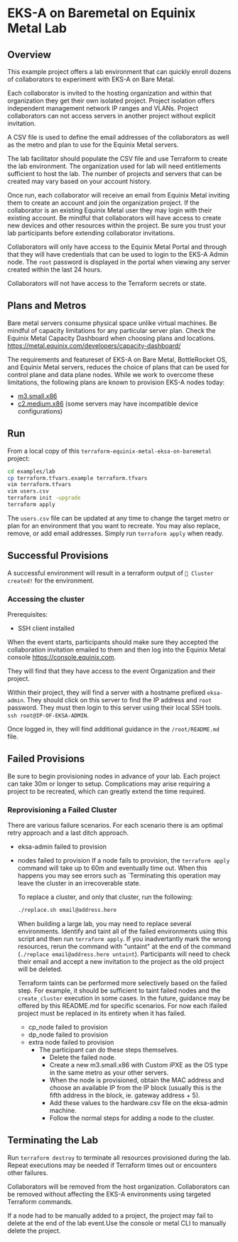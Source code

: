 # EKS-A on Baremetal on Equinix Metal Lab

## Overview

This example project offers a lab environment that can quickly enroll dozens of collaborators to experiment with EKS-A on Bare Metal.

Each collaborator is invited to the hosting organization and within that organization they get their own isolated project.
Project isolation offers independent management network IP ranges and VLANs. Project collaborators can not access servers in another project without explicit invitation.

A CSV file is used to define the email addresses of the collaborators as well as the metro and plan to use for the Equinix Metal servers.

The lab facilitator should populate the CSV file and use Terraform to create the lab environment. The organization used for lab will need entitlements sufficient to host the lab. The number of projects and servers that can be created may vary based on your account history.

Once run, each collaborator will receive an email from Equinix Metal inviting them to create an account and join the organization project. If the collaborator is an existing Equinix Metal user they may login with their existing account. Be mindful that collaborators will have access to create new devices and other resources within the project. Be sure you trust your lab participants before extending collaborator invitations.

Collaborators will only have access to the Equinix Metal Portal and through that they will have credentials that can be used to login to the EKS-A Admin node. The `root` password is displayed in the portal when viewing any server created within the last 24 hours.

Collaborators will not have access to the Terraform secrets or state.

## Plans and Metros

Bare metal servers consume physical space unlike virtual machines. Be mindful of capacity limitations for any particular server plan.
Check the Equinix Metal Capacity Dashboard when choosing plans and locations. <https://metal.equinix.com/developers/capacity-dashboard/>

The requirements and featureset of EKS-A on Bare Metal, BottleRocket OS, and Equinix Metal servers, reduces the choice of plans that can be used for control plane and data plane nodes. While we work to overcome these limitations, the following plans are known to provision EKS-A nodes today:

* [m3.small.x86](https://monitoring.nixos.org/grafana/d/I1WQEbbWz/packet-capacity-by-plan-table?var-plan=m3.small.x86&var-facility=All&orgId=1)
* [c2.medium.x86](https://monitoring.nixos.org/grafana/d/I1WQEbbWz/packet-capacity-by-plan-table?var-plan=c2.medium.x86&var-facility=All&orgId=1) (some servers may have incompatible device configurations)

## Run

From a local copy of this `terraform-equinix-metal-eksa-on-baremetal` project:

```sh
cd examples/lab
cp terraform.tfvars.example terraform.tfvars
vim terraform.tfvars
vim users.csv
terraform init -upgrade
terraform apply
```

The `users.csv` file can be updated at any time to change the target metro or plan for an environment that you want to recreate. You may also replace, remove, or add email addresses.  Simply run `terraform apply` when ready.

## Successful Provisions

A successful environment will result in a terraform output of `🎉 Cluster created!` for the environment.

### Accessing the cluster

Prerequisites:
- SSH client installed

When the event starts, participants should make sure they accepted the collaboration invitation emailed to them and then log into the Equinix Metal console <https://console.equinix.com>.

They will find that they have access to the event Organization and their project.

Within their project, they will find a server with a hostname prefixed `eksa-admin`. They should click on this server to find the IP address and `root` password. They must then login to this server using their local SSH tools. `ssh root@IP-OF-EKSA-ADMIN`.

Once logged in, they will find additional guidance in the `/root/README.md` file.

## Failed Provisions

Be sure to begin provisioning nodes in advance of your lab. Each project can take 30m or longer to setup. Complications may arise requiring a project to be recreated, which can greatly extend the time required.

### Reprovisioning a Failed Cluster

There are various failure scenarios. For each scenario there is am optimal retry approach and a last ditch approach.

* eksa-admin failed to provision
  <!-- TODO: fix notes -->
* nodes failed to provision
  If a node fails to provision, the `terraform apply` command will take up to 60m and eventually time out. When this happens you may see errors such as `Terminating this operation may leave the cluster in an irrecoverable state.

  To replace a cluster, and only that cluster, run the following:

  ```sh
  ./replace.sh email@address.here
  ```

  When building a large lab, you may need to replace several environments. Identify and taint all of the failed environments using this script and then run `terraform apply`. If you inadvertantly mark the wrong resources, rerun the command with "untaint" at the end of the command (`./replace email@address.here untaint`). Participants will need to check their email and accept a new invitation to the project as the old project will be deleted.

  Terraform taints can be performed more selectively based on the failed step. For example, it should be sufficient to taint failed nodes and the `create_cluster` execution in some cases. In the future, guidance may be offered by this README.md for specific scenarios. For now each ifailed project must be replaced in its entirety when it has failed.

  * cp_node failed to provision
    <!-- TODO: fix notes -->
  * dp_node failed to provision
    <!-- TODO: fix notes -->
  * extra node failed to provision
    * The participant can do these steps themselves.
      * Delete the failed node.
      * Create a new m3.small.x86 with Custom iPXE as the OS type in the same metro as your other servers.
      * When the node is provisioned, obtain the MAC address and choose an available IP from the IP block (usually this is the fifth address in the block, ie. gateway address + 5).
      * Add these values to the hardware.csv file on the eksa-admin machine.
      * Follow the normal steps for adding a node to the cluster.

## Terminating the Lab

Run `terraform destroy` to terminate all resources provisioned during the lab. Repeat executions may be needed if Terraform times out or encounters other failures.

Collaborators will be removed from the host organization.
Collaborators can be removed without affecting the EKS-A environments using targeted Terraform commands.

If a node had to be manually added to a project, the project may fail to delete at the end of the lab event.Use the console or metal CLI to manually delete the project.
